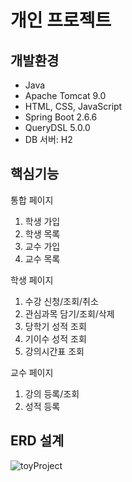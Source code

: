 # 개인 프로젝트

## 개발환경
* Java
* Apache Tomcat 9.0
* HTML, CSS, JavaScript
* Spring Boot 2.6.6
* QueryDSL 5.0.0
* DB 서버: H2

## 핵심기능
통합 페이지
1. 학생 가입
2. 학생 목록
3. 교수 가입
4. 교수 목록

학생 페이지
1. 수강 신청/조회/취소
2. 관심과목 담기/조회/삭제
3. 당학기 성적 조회
4. 기이수 성적 조회
5. 강의시간표 조회

교수 페이지
1. 강의 등록/조회
2. 성적 등록

## ERD 설계

![toyProject](https://user-images.githubusercontent.com/85945540/175924009-a0da4b58-aa39-4c8c-8246-8ed12db29a5e.png)
